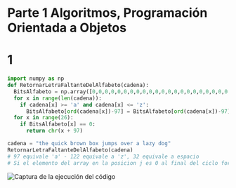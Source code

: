 # Parte 1 Algoritmos, Programación Orientada a Objetos
# 1
``` python
import numpy as np 
def RetornarLetraFaltanteDelAlfabeto(cadena):
  BitsAlfabeto = np.array([0,0,0,0,0,0,0,0,0,0,0,0,0,0,0,0,0,0,0,0,0,0,0,0,0,0])
  for x in range(len(cadena)):
    if cadena[x] >= 'a' and cadena[x] <= 'z':
      BitsAlfabeto[ord(cadena[x])-97] = BitsAlfabeto[ord(cadena[x])-97] + 1
  for x in range(26):
    if BitsAlfabeto[x] == 0:
      return chr(x + 97)     

cadena = "the quick brown box jumps over a lazy dog"
RetornarLetraFaltanteDelAlfabeto(cadena)
# 97 equivale 'a' - 122 equivale a 'z', 32 equivale a espacio
# Si el elemento del array en la posicion j es 0 al final del ciclo for entonces ese letra es la que falta
```

![Captura de la ejecución del código](Desarrollo-software-2023/PrácticaCalificada2/Imágenes/PC2Imagen1.png)
